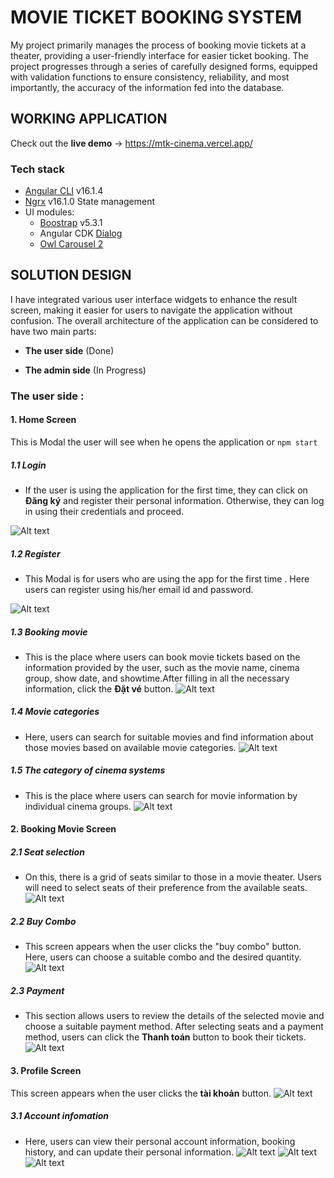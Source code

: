 # MOVIE TICKET BOOKING SYSTEM

My project primarily manages the process of booking movie tickets at a theater, providing a user-friendly interface for easier ticket booking. The project progresses through a series of carefully designed forms, equipped with validation functions to ensure consistency, reliability, and most importantly, the accuracy of the information fed into the database.

## WORKING APPLICATION

Check out the **live demo** -> https://mtk-cinema.vercel.app/

### Tech stack

- [Angular CLI][cli] v16.1.4
- [Ngrx][ngrx] v16.1.0 State management
- UI modules:
  - [Boostrap][boostrap] v5.3.1
  - Angular CDK [Dialog][cdkdialog]
  - [Owl Carousel 2][owlcarousel2]

## SOLUTION DESIGN

I have integrated various user interface widgets to enhance the result screen, making it easier for users to navigate the application without confusion. The overall architecture of the application can be considered to have two main parts:

- **The user side** (Done)

- **The admin side** (In Progress)

### The user side :

#### 1. Home Screen

This is Modal the user will see when he opens the application or `npm start`

##### 1.1 Login

- If the user is using the application for the first time, they can click on **Đăng ký** and register their personal information. Otherwise, they can log in using their credentials and proceed.

![Alt text](./src/assets/images/image-1.png)

##### 1.2 Register

- This Modal is for users who are using the app for the first time . Here users can register using his/her email id and password.

![Alt text](./src/assets/images/image-2.png)

##### 1.3 Booking movie

- This is the place where users can book movie tickets based on the information provided by the user, such as the movie name, cinema group, show date, and showtime.After filling in all the necessary information, click the **Đặt vé** button.
  ![Alt text](./src/assets/images/image-3.png)

##### 1.4 Movie categories

- Here, users can search for suitable movies and find information about those movies based on available movie categories.
  ![Alt text](./src/assets/images/image-4.png)

##### 1.5 The category of cinema systems

- This is the place where users can search for movie information by individual cinema groups.
  ![Alt text](./src/assets/images/image-5.png)

#### 2. Booking Movie Screen

##### 2.1 Seat selection

- On this, there is a grid of seats similar to those in a movie theater. Users will need to select seats of their preference from the available seats.
  ![Alt text](./src/assets/images/image-6.png)

##### 2.2 Buy Combo

- This screen appears when the user clicks the "buy combo" button. Here, users can choose a suitable combo and the desired quantity.
  ![Alt text](./src/assets/images/image-8.png)

##### 2.3 Payment

- This section allows users to review the details of the selected movie and choose a suitable payment method. After selecting seats and a payment method, users can click the **Thanh toán** button to book their tickets.
  ![Alt text](./src/assets/images/image-7.png)

#### 3. Profile Screen

This screen appears when the user clicks the **tài khoản** button.
![Alt text](./src/assets/images/image-9.png)

##### 3.1 Account infomation

- Here, users can view their personal account information, booking history, and can update their personal information.
  ![Alt text](./src/assets/images/image-10.png)
  ![Alt text](./src/assets/images/image-11.png)
  ![Alt text](./src/assets/images/image-12.png)

[cli]: https://cli.angular.io/
[ngrx]: https://ngrx.io/
[boostrap]: https://getbootstrap.com/docs/5.0/getting-started/introduction/
[owlcarousel2]: https://owlcarousel2.github.io/OwlCarousel2/
[cdkdialog]: https://material.angular.io/cdk/dialog/overview
